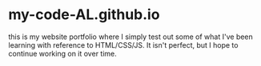 # my-code-AL.github.io
this is my website portfolio where I simply test out some of what I've been learning with reference to HTML/CSS/JS.
It isn't perfect, but I hope to continue working on it over time.
